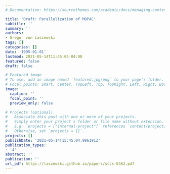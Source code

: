 ```yaml
---
# Documentation: https://sourcethemes.com/academic/docs/managing-content/

title: 'Draft: Parallelization of MOPAC'
subtitle: ''
summary: ''
authors:
- Gregor von Laszewski
tags: []
categories: []
date: '1995-01-01'
lastmod: 2021-05-14T11:45:05-04:00
featured: false
draft: false

# Featured image
# To use, add an image named `featured.jpg/png` to your page's folder.
# Focal points: Smart, Center, TopLeft, Top, TopRight, Left, Right, BottomLeft, Bottom, BottomRight.
image:
  caption: ''
  focal_point: ''
  preview_only: false

# Projects (optional).
#   Associate this post with one or more of your projects.
#   Simply enter your project's folder or file name without extension.
#   E.g. `projects = ["internal-project"]` references `content/project/deep-learning/index.md`.
#   Otherwise, set `projects = []`.
projects: []
publishDate: '2021-05-14T15:45:04.986191Z'
publication_types:
- '4'
abstract: ''
publication: ''
url_pdf: https://laszewski.github.io/papers/sccs-0362.pdf
---
```

